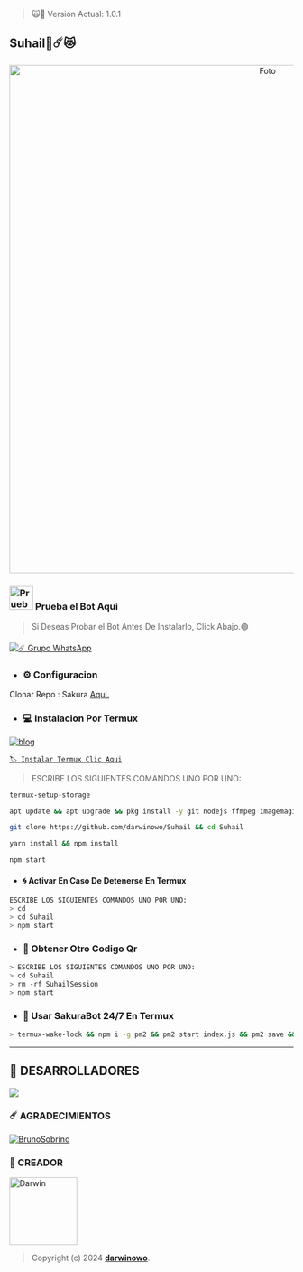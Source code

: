 > 🙀🌟 Versión Actual: 1.0.1

## Suhail🌟☄️😻

<p align="center">
<img src= "https://telegra.ph/file/8ade574d21b6da82692fa.jpg" alt="Foto" width="900"/>
</p>

### <img src="https://i.pinimg.com/originals/19/80/6e/19806e91932e6054965fc83b85241270.gif" alt="Prueba La Bot Aqui" width="42" height="42"> Prueba el Bot Aqui

> Si Deseas Probar el Bot Antes De Instalarlo, Click Abajo.🟢

<a href="https://chat.whatsapp.com/Eaa9JFA53ps7WHMv2VHbO9"><img alt="☄️ Grupo WhatsApp" src="https://img.shields.io/badge/Grupo-Sakura-FF00FF?style=for-the-badge&logo=whatsapp&logoColor=white"/></a>


- ### ⚙️ Configuracion
 Clonar Repo : Sakura [Aqui.](https://github.com/darwinowo/Suhail/fork)

- ### 💻 Instalacion Por Termux

[![blog](https://img.shields.io/badge/Instalacion-Sakura-FFFF00?style=for-the-badge&logo=youtube&logoColor=white)
](https://youtu.be/9-v4XwMTJYE?si=STdO2GwZR1GAmXfA)

[`🏷 Instalar Termux Clic Aqui`](https://www.mediafire.com/file/3hsvi3xkpq3a64o/termux_118.apk/file)

> ESCRIBE LOS SIGUIENTES COMANDOS UNO POR UNO:

```bash
termux-setup-storage
```
```bash
apt update && apt upgrade && pkg install -y git nodejs ffmpeg imagemagick yarn
```
```bash
git clone https://github.com/darwinowo/Suhail && cd Suhail
```
```bash
yarn install && npm install
```
```bash
npm start
```

- #### 🌀 Activar En Caso De Detenerse En Termux
```bash
ESCRIBE LOS SIGUIENTES COMANDOS UNO POR UNO:
> cd 
> cd Suhail 
> npm start
```

- ### 🌻 Obtener Otro Codigo Qr 
```bash
> ESCRIBE LOS SIGUIENTES COMANDOS UNO POR UNO:
> cd Suhail
> rm -rf SuhailSession
> npm start
```

- ### 🚀 Usar SakuraBot 24/7 En Termux 
```bash
> termux-wake-lock && npm i -g pm2 && pm2 start index.js && pm2 save && pm2 logs 
``` 
---------

## 🌟 DESARROLLADORES
<a href="https://github.com/Diego-YL-177/SakuraBotLite-MD/graphs/contributors">
<img src="https://contrib.rocks/image?repo=Diego-YL-177/SakuraBotLite-MD" /> 
</a>

### ☄️ AGRADECIMIENTOS
[![BrunoSobrino](https://github.com/BrunoSobrino.png?size=100)](https://github.com/BrunoSobrino) 

### 👑 CREADOR 
<a
href="https://github.com/darwinowo"><img src="https://github.com/darwinowo.png" width="120" height="120" alt="Darwin"/></a>
> Copyright (c) 2024 **[darwinowo](https://github.com/darwinowo/Suhail)**.
